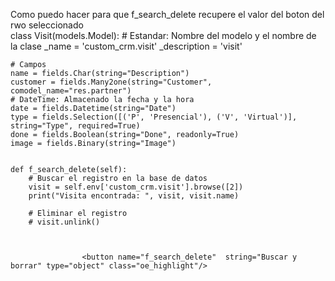 Como puedo hacer para que f_search_delete recupere el valor del boton del rwo seleccionado   
   class Visit(models.Model):
    # Estandar: Nombre del modelo y el nombre de la clase
    _name = 'custom_crm.visit'
    _description = 'visit'

    # Campos
    name = fields.Char(string="Description")
    customer = fields.Many2one(string="Customer", comodel_name="res.partner")
    # DateTime: Almacenado la fecha y la hora
    date = fields.Datetime(string="Date")
    type = fields.Selection([('P', 'Presencial'), ('V', 'Virtual')], string="Type", required=True)
    done = fields.Boolean(string="Done", readonly=True)
    image = fields.Binary(string="Image")
    
   
    def f_search_delete(self):
        # Buscar el registro en la base de datos
        visit = self.env['custom_crm.visit'].browse([2])
        print("Visita encontrada: ", visit, visit.name)

        # Eliminar el registro
        # visit.unlink()
        
        
        
                    <button name="f_search_delete"  string="Buscar y borrar" type="object" class="oe_highlight"/>
